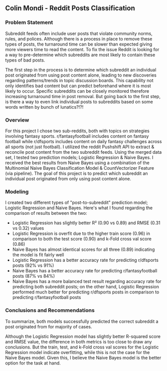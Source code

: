 ## Colin Mondi - Reddit Posts Classification

### Problem Statement

Subreddit feeds often include user posts that violate community norms, rules, and polices. Although there is a process in place to remove these types of posts, the turnaround time can be slower than expected giving more viewers time to read the content. To fix the issue Reddit is looking for a way to pre-determine which subreddits are most likely to contain these types of bad posts.

The first step in the process is to determine which subreddit an individual post originated from using post content alone, leading to new discoveries regarding patterns/trends in topic discussion boards. This capability not only identifies bad content but can predict beforehand where it is most likely to occur. Specific subreddits can be closely monitored therefore increasing turnaround time in post removal. But going back to the first step, is there a way to even link individual posts to subreddits based on some words written by bunch of lunatics?!?!

### Overview

For this project I chose two sub-reddits, both with topics on strategies involving fantasy sports. r/fantasyfootball includes content on fantasy football while r/dfsports includes content on daily fantasy challenges across all sports (not just football). I utilized the reddit Pushshift API to extract & reconcile post content from the two subreddit feeds. Using the merged data set, I tested two prediction models; Logistic Regression & Naive Bayes. I received the best results from Naive Bayes using a combination of the Multinomial Naive Bayes Classification Model & CountVectorizer Feature (via pipeline). The goal of this project is to predict which subreddit an individual post originated from only using post content alone.

### Modeling

I created two different types of "post-to-subreddit" prediction model; Logistic Regression and Naive Bayes. Here's what I found regarding the comparison of results between the two:

- Logistic Regression has slightly better R² (0.90 vs 0.89) and RMSE (0.31 vs 0.32) values
- Logistic Regression is overfit due to the higher train score (0.96) in comparison to both the test score (0.90) and k-Fold cross val score (0.86)
- Naive Bayes has almost identical scores for all three (0.89) indicating the model is fit fairly well
- Logistic Regression has a better accuracy rate for predicting r/dfsports posts (92% vs 91%)
- Naive Bayes has a better accuracy rate for predicting r/fantasyfootball posts (87% vs 84%)
- Naive Bayes has a more balanced test result regarding accuracy rate for predicting both subreddit posts; on the other hand, Logistic Regression performed much better for predicting r/dfsports posts in comparison to predicting r/fantasyfootball posts

### Conclusions and Recommendations

To summarize, both models successfully predicted the correct subreddit a post originated from for majority of cases. 

Although the Logistic Regression model has slightly better R-squared score and RMSE value, the difference in both metrics is too close to draw any conclusions. But the train, test, and k-Fold cross val scores for the Logistic Regression model indicate overfitting, while this is not the case for the Naive Bayes model. Given this, I believe the Naive Bayes model is the better option for the task at hand.

